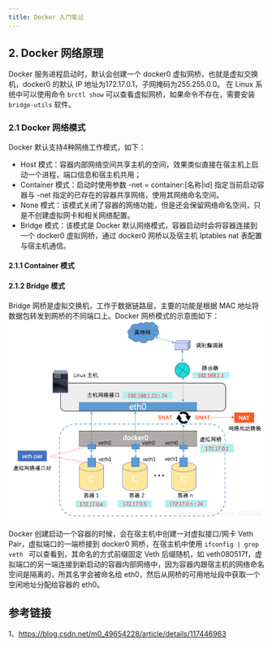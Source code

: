 ```yaml
---
title: Docker 入门笔记
---
```

## 2. Docker 网络原理
Docker 服务进程启动时，默认会创建一个 docker0 虚拟网桥，也就是虚拟交换机，docker0 的默认 IP 地址为172.17.0.1，子网掩码为255.255.0.0。
在 Linux 系统中可以使用命令 `brctl show` 可以查看虚拟网桥，如果命令不存在，需要安装 `bridge-utils` 软件。

### 2.1 Docker 网络模式
Docker 默认支持4种网络工作模式，如下：
* Host 模式：容器内部网络空间共享主机的空间，效果类似直接在宿主机上启动一个进程，端口信息和宿主机共用；
* Container 模式：启动时使用参数 -net = container:[名称|id] 指定当前启动容器与 -net 指定的已存在的容器共享网络，使用其网络命名空间。
* None 模式：该模式关闭了容器的网络功能，但是还会保留网络命名空间，只是不创建虚拟网卡和相关网络配置。
* Bridge 模式：该模式是 Docker 默认网络模式，容器启动时会将容器连接到一个 docker0 虚拟网桥，通过 docker0 网桥以及宿主机 Iptables nat 表配置与宿主机通信。

#### 2.1.1 Container 模式


#### 2.1.2 Bridge 模式
Bridge 网桥是虚拟交换机，工作于数据链路层，主要的功能是根据 MAC 地址将数据包转发到网桥的不同端口上。Docker 网桥模式的示意图如下：
![docker-网桥模式示意图](/images/docker-网桥模式示意图.png)

Docker 创建启动一个容器的时候，会在宿主机中创建一对虚拟接口/网卡 Veth Pair，虚拟端口的一端桥接到 docker0 网桥，在宿主机中使用 `ifconfig | grep veth
` 可以查看到，其命名的方式前缀固定 Veth 后缀随机，如 veth080517f，虚拟端口的另一端连接到新启动的容器内部网络中，因为容器内跟宿主机的网络命名空间是隔离的，所其名字会被命名给 eth0，然后从网桥的可用地址段中获取一个空闲地址分配给容器的 eth0。

















## 参考链接
1、https://blog.csdn.net/m0_49654228/article/details/117446963